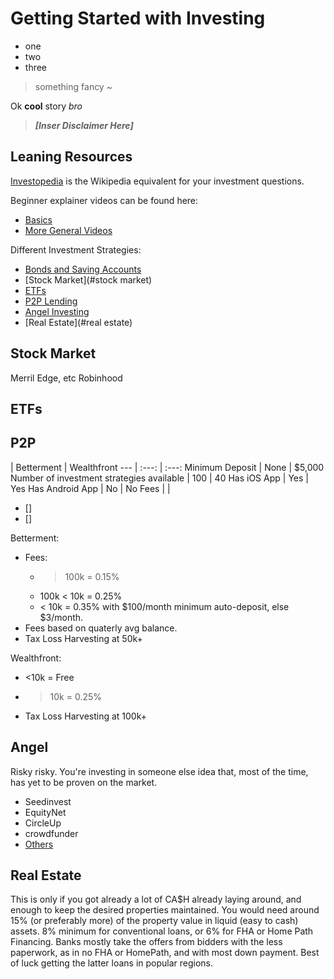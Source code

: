 # Getting Started with Investing
- one
- two
- three

> something fancy ~

Ok **cool** story *bro*

> **_[Inser Disclaimer Here]_**

## Leaning Resources

[Investopedia](http://www.investopedia.com) is the Wikipedia equivalent for your investment questions.

Beginner explainer videos can be found here: 
* [Basics](http://www.investopedia.com/video/series/investing/ "Investing Basics") 
* [More General Videos](http://www.investopedia.com/video/ "All Videos")

Different Investment Strategies:
* [Bonds and Saving Accounts](#bonds)
* [Stock Market](#stock market)
* [ETFs](#etfs)
* [P2P Lending](#p2p)
* [Angel Investing](#angel)
* [Real Estate](#real estate)

## Stock Market
Merril Edge, etc
Robinhood

## ETFs

## P2P

 | Betterment | Wealthfront
--- | :---: | :---:
Minimum Deposit | None | $5,000
Number of investment strategies available | 100 | 40
Has iOS App | Yes | Yes
Has Android App | No | No
Fees |  | 

<ul><li>[]</li><li>[]</li></ul>

Betterment:
* Fees:
  * > 100k = 0.15%
  * 100k < 10k = 0.25%
  * < 10k = 0.35% with $100/month minimum auto-deposit, else $3/month.
* Fees based on quaterly avg balance.
* Tax Loss Harvesting at 50k+

Wealthfront:
* <10k = Free
* >10k = 0.25%
* Tax Loss Harvesting at 100k+

## Angel
Risky risky. You're investing in someone else idea that, most of the time, has yet to be proven on the market.
* Seedinvest
* EquityNet
* CircleUp
* crowdfunder
* [Others](http://www.crowdcrux.com/top-10-equity-crowdfunding-websites-for-startups/)

## Real Estate
This is only if you got already a lot of CA$H already laying around, and enough to keep the desired properties maintained. You would need around 15% (or preferably more) of the property value in liquid (easy to cash) assets. 8% minimum for conventional loans, or 6% for FHA or Home Path Financing. Banks mostly take the offers from bidders with the less paperwork, as in no FHA or HomePath, and with most down payment. Best of luck getting  the latter loans in popular regions.
